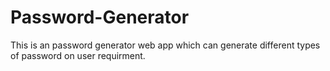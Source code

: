 # Password-Generator
This is an password generator web app which can generate different types of password on user requirment. 
